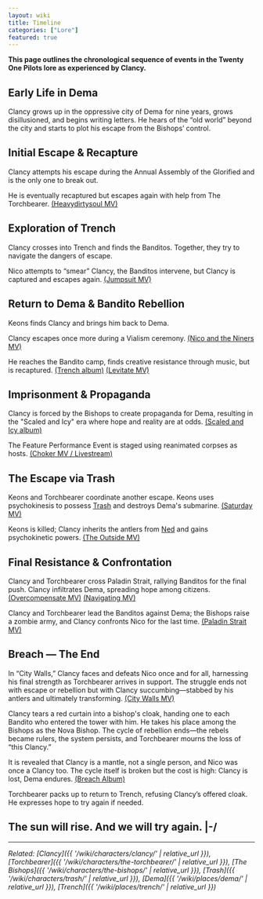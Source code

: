 ```yaml
---
layout: wiki
title: Timeline
categories: ["Lore"]
featured: true
---
```


**This page outlines the chronological sequence of events in the Twenty One Pilots lore as experienced by Clancy.**

<div class="timeline-container">

  <div class="timeline-section">
    <h2><span class="tape-accent-yellow">Early Life in Dema</span></h2>
    <div class="timeline-event">
      <div class="timeline-marker"></div>
      <div class="timeline-content">
        <p>Clancy grows up in the oppressive city of Dema for nine years, grows disillusioned, and begins writing letters. He hears of the “old world” beyond the city and starts to plot his escape from the Bishops’ control.</p>
      </div>
    </div>
  </div>

  <div class="timeline-section">
    <h2><span class="tape-accent-red">Initial Escape & Recapture</span></h2>
    <div class="timeline-event">
      <div class="timeline-marker"></div>
      <div class="timeline-content">
        <p>Clancy attempts his escape during the Annual Assembly of the Glorified and is the only one to break out.</p>
      </div>
    </div>
    <div class="timeline-event">
      <div class="timeline-marker"></div>
      <div class="timeline-content">
        <p>He is eventually recaptured but escapes again with help from The Torchbearer.
        <a href="{{ '/wiki/media/heavydirtysoul-mv/' | relative_url }}" class="timeline-event-link">(Heavydirtysoul MV)</a></p>
      </div>
    </div>
  </div>

  <div class="timeline-section">
    <h2><span class="tape-accent-yellow">Exploration of Trench</span></h2>
    <div class="timeline-event">
      <div class="timeline-marker"></div>
      <div class="timeline-content">
        <p>Clancy crosses into Trench and finds the Banditos. Together, they try to navigate the dangers of escape.</p>
      </div>
    </div>
    <div class="timeline-event">
      <div class="timeline-marker"></div>
      <div class="timeline-content">
        <p>Nico attempts to “smear” Clancy, the Banditos intervene, but Clancy is captured and escapes again.
        <a href="{{ '/wiki/media/jumpsuit-mv/' | relative_url }}" class="timeline-event-link">(Jumpsuit MV)</a></p>
      </div>
    </div>
  </div>

  <div class="timeline-section">
    <h2><span class="tape-accent-red">Return to Dema & Bandito Rebellion</span></h2>
    <div class="timeline-event">
      <div class="timeline-marker"></div>
      <div class="timeline-content">
        <p>Keons finds Clancy and brings him back to Dema.</p>
      </div>
    </div>
    <div class="timeline-event">
      <div class="timeline-marker"></div>
      <div class="timeline-content">
        <p>Clancy escapes once more during a Vialism ceremony.
        <a href="{{ '/wiki/media/nico-and-the-niners-mv/' | relative_url }}" class="timeline-event-link">(Nico and the Niners MV)</a></p>
      </div>
    </div>
    <div class="timeline-event">
      <div class="timeline-marker"></div>
      <div class="timeline-content">
        <p>He reaches the Bandito camp, finds creative resistance through music, but is recaptured.
        <a href="{{ '/wiki/media/trench-album/' | relative_url }}" class="timeline-event-link">(Trench album)</a>
        <a href="{{ '/wiki/media/levitate-mv/' | relative_url }}" class="timeline-event-link">(Levitate MV)</a>
        </p>
      </div>
    </div>
  </div>

  <div class="timeline-section">
    <h2><span class="tape-accent-yellow">Imprisonment & Propaganda</span></h2>
    <div class="timeline-event">
      <div class="timeline-marker"></div>
      <div class="timeline-content">
        <p>Clancy is forced by the Bishops to create propaganda for Dema, resulting in the "Scaled and Icy" era where hope and reality are at odds.
        <a href="{{ '/wiki/media/scaled-and-icy-album/' | relative_url }}" class="timeline-event-link">(Scaled and Icy album)</a></p>
      </div>
    </div>
    <div class="timeline-event">
      <div class="timeline-marker"></div>
      <div class="timeline-content">
        <p>The Feature Performance Event is staged using reanimated corpses as hosts.
        <a href="{{ '/wiki/media/choker-mv/' | relative_url }}" class="timeline-event-link">(Choker MV / Livestream)</a></p>
      </div>
    </div>
  </div>

  <div class="timeline-section">
    <h2><span class="tape-accent-red">The Escape via Trash</span></h2>
    <div class="timeline-event">
      <div class="timeline-marker"></div>
      <div class="timeline-content">
        <p>Keons and Torchbearer coordinate another escape. Keons uses psychokinesis to possess <a href="{{ '/wiki/characters/trash/' | relative_url }}">Trash</a> and destroys Dema's submarine.
        <a href="{{ '/wiki/media/saturday-mv/' | relative_url }}" class="timeline-event-link">(Saturday MV)</a></p>
      </div>
    </div>
    <div class="timeline-event">
      <div class="timeline-marker"></div>
      <div class="timeline-content">
        <p>Keons is killed; Clancy inherits the antlers from <a href="{{ '/wiki/characters/ned/' | relative_url }}">Ned</a> and gains psychokinetic powers.
        <a href="{{ '/wiki/media/the-outside-mv/' | relative_url }}" class="timeline-event-link">(The Outside MV)</a></p>
      </div>
    </div>
  </div>

  <div class="timeline-section">
    <h2><span class="tape-accent-yellow">Final Resistance & Confrontation</span></h2>
    <div class="timeline-event">
      <div class="timeline-marker"></div>
      <div class="timeline-content">
        <p>Clancy and Torchbearer cross Paladin Strait, rallying Banditos for the final push. Clancy infiltrates Dema, spreading hope among citizens.
        <a href="{{ '/wiki/media/overcompensate-mv/' | relative_url }}" class="timeline-event-link">(Overcompensate MV)</a>
        <a href="{{ '/wiki/media/navigating-mv/' | relative_url }}" class="timeline-event-link">(Navigating MV)</a>
        </p>
      </div>
    </div>
    <div class="timeline-event">
      <div class="timeline-marker"></div>
      <div class="timeline-content">
        <p>Clancy and Torchbearer lead the Banditos against Dema; the Bishops raise a zombie army, and Clancy confronts Nico for the last time.
        <a href="{{ '/wiki/media/paladin-strait-mv/' | relative_url }}" class="timeline-event-link">(Paladin Strait MV)</a></p>
      </div>
    </div>
  </div>

  <div class="timeline-section">
    <h2><span class="tape-accent-red">Breach — The End</span></h2>
    <div class="timeline-event">
      <div class="timeline-marker"></div>
      <div class="timeline-content">
          <p>In “City Walls,” Clancy faces and defeats Nico once and for all, harnessing his final strength as Torchbearer arrives in support. The struggle ends not with escape or rebellion but with Clancy succumbing—stabbed by his antlers and ultimately transforming. <a href="{{ '/wiki/media/city-walls-mv/' | relative_url }}" class="timeline-event-link">(City Walls MV)</a></p>
        </div>
    </div>
    <div class="timeline-marker"></div>
      <div class="timeline-content">
          <p>Clancy tears a red curtain into a bishop's cloak, handing one to each Bandito who entered the tower with him. He takes his place among the Bishops as the Nova Bishop. The cycle of rebellion ends—the rebels became rulers, the system persists, and Torchbearer mourns the loss of “this Clancy.”</p>
      </div>
    </div>
    <div class="timeline-marker"></div>
      <div class="timeline-content">
          <p>It is revealed that Clancy is a mantle, not a single person, and Nico was once a Clancy too. The cycle itself is broken but the cost is high: Clancy is lost, Dema endures. <a href="{{ '/wiki/albums/breach/' | relative_url }}" class="timeline-event-link">(Breach Album)</a></p>
          </div>
    </div>
    <div class="timeline-marker"></div>
      <div class="timeline-content">
          <p>Torchbearer packs up to return to Trench, refusing Clancy’s offered cloak. He expresses hope to try again if needed.</p>
          </div>
    </div>
      </div>
        <h2><span class="tape-accent-yellow">The sun will rise. And we will try again. |-/</span></h2>
    </div>
  </div>

</div>

---

*Related: [Clancy]({{ '/wiki/characters/clancy/' | relative_url }}), [Torchbearer]({{ '/wiki/characters/the-torchbearer/' | relative_url }}), [The Bishops]({{ '/wiki/characters/the-bishops/' | relative_url }}), [Trash]({{ '/wiki/characters/trash/' | relative_url }}), [Dema]({{ '/wiki/places/dema/' | relative_url }}), [Trench]({{ '/wiki/places/trench/' | relative_url }})*
